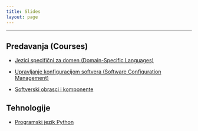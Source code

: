 ```yaml
---
title: Slides
layout: page
---
```


---

## Predavanja (Courses)

- [Jezici specifični za domen (Domain-Specific Languages)](jsd)

- [Upravljanje konfiguracijom softvera (Software Configuration Management)](uks)

- [Softverski obrasci i komponente](sok)

## Tehnologije

- [Programski jezik Python](tech/Python.html)



